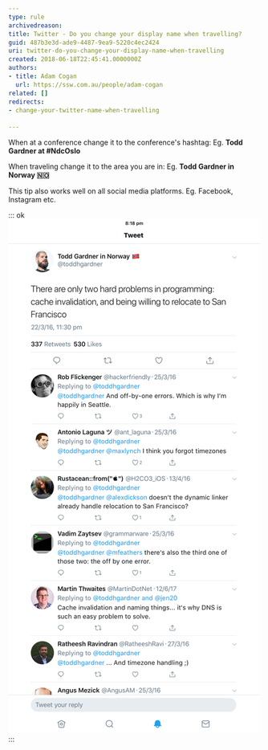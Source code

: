 ```yaml
---
type: rule
archivedreason: 
title: Twitter - Do you change your display name when travelling?
guid: 487b3e3d-ade9-4487-9ea9-5220c4ec2424
uri: twitter-do-you-change-your-display-name-when-travelling
created: 2018-06-18T22:45:41.0000000Z
authors:
- title: Adam Cogan
  url: https://ssw.com.au/people/adam-cogan
related: []
redirects:
- change-your-twitter-name-when-travelling

---
```


When at a conference change it to the conference's hashtag:
Eg.  **Todd Gardner at #NdcOslo** 

When traveling change it to the area you are in:
Eg.  **Todd Gardner in Norway 🇳🇴** 

<!--endintro-->

This tip also works well on all social media platforms. Eg. Facebook, Instagram etc.

::: ok  
![Figure: Changing name when traveling](twitter-name.png)  
:::
